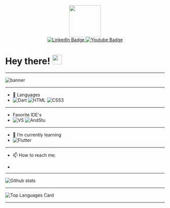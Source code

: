 
<div id="header" align="center">
  <img src="https://media.giphy.com/media/hiJ9ypGI5tIKdwKoK2/giphy.gif" width="100"/>
</div>

<div id="badges" align="center">
  <a href="https://www.linkedin.com/in/arman-hadzigrahic-a83010201/">
    <img src="https://img.shields.io/badge/LinkedIn-blue?style=for-the-badge&logo=linkedin&logoColor=white" alt="LinkedIn Badge"/>
  </a>
  <a href="https://www.youtube.com/channel/UClCknUgnsMka4YlSp3XI2cQ">
    <img src="https://img.shields.io/badge/-YouTube-red?style=for-the-badge&logo=youtube&logoColor=white" alt="Youtube Badge"/>
  </a>
</div>

<h1>
  Hey there!
  <img src="https://media.giphy.com/media/hvRJCLFzcasrR4ia7z/giphy.gif" width="30px"/>
</h1>

---

![banner](https://excelcoders.com/wp-content/uploads/2022/07/android.gif)

---
- 🔭 Languages
- ![Dart](https://img.shields.io/badge/Dart-0175C2?style=for-the-badge&logo=dart&logoColor=white) ![HTML](https://img.shields.io/badge/HTML5-E34F26?style=for-the-badge&logo=html5&logoColor=white) ![CSS3](https://img.shields.io/badge/CSS3-1572B6?style=for-the-badge&logo=css3&logoColor=white) 
---
- Favorite IDE's
- ![VS](https://img.shields.io/badge/VSCode-0078D4?style=for-the-badge&logo=visual%20studio%20code&logoColor=white) ![AndStu](https://img.shields.io/badge/Android_Studio-3DDC84?style=for-the-badge&logo=android-studio&logoColor=white)
---
- 🌱 I’m currently learning    
- ![Flutter](https://img.shields.io/badge/Flutter-02569B?style=for-the-badge&logo=flutter&logoColor=white)
---
- 📫 How to reach me:  

- [![<LinkedIn>](https://img.shields.io/badge/LinkedIn-0077B5?style=for-the-badge&logo=linkedin&logoColor=white)](https://www.linkedin.com/in/nihad-jusovi%C4%87-16788a226/)
  
---


  ![Github stats](https://github-readme-stats.vercel.app/api?username=tihynihy&theme=highcontrast&show_icons=true&count_private=true)
  
  
---
  
  
  ![Top Languages Card](https://github-readme-stats.vercel.app/api/top-langs/?username=tihynihy)
  
---  

